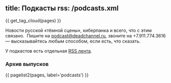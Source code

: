 title: Подкасты
rss: /podcasts.xml
---
{{ get_tag_cloud(pages) }}

Новости русской «тёмной сцены», киберпанка и всего, что с этим связано.  Пишите
на podcast@deadchannel.ru, звоните на +7.911.774.3616 — высказывайтесь любым
способом, если есть, что сказать.

У подкастов есть отдельная [RSS лента][rss].

### Архив выпусков

{{ pagelist2(pages, label='podcasts') }}

[rss]: /podcasts.xml
